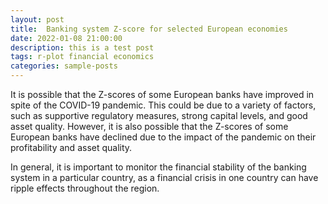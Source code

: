 ```yaml
---
layout: post
title:  Banking system Z-score for selected European economies
date: 2022-01-08 21:00:00
description: this is a test post
tags: r-plot financial economics
categories: sample-posts
---
```

It is possible that the Z-scores of some European banks have improved in spite of the COVID-19 pandemic. This could be due to a variety of factors, such as supportive regulatory measures, strong capital levels, and good asset quality. However, it is also possible that the Z-scores of some European banks have declined due to the impact of the pandemic on their profitability and asset quality.

In general, it is important to monitor the financial stability of the banking system in a particular country, as a financial crisis in one country can have ripple effects throughout the region.

